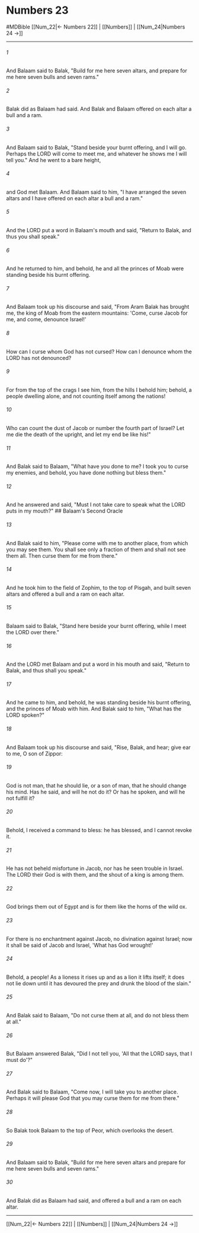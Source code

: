 # Numbers 23
#MDBible
[[Num_22|← Numbers 22]] | [[Numbers]] | [[Num_24|Numbers 24 →]]

***

###### 1 
And Balaam said to Balak, "Build for me here seven altars, and prepare for me here seven bulls and seven rams." 

###### 2 
Balak did as Balaam had said. And Balak and Balaam offered on each altar a bull and a ram. 

###### 3 
And Balaam said to Balak, "Stand beside your burnt offering, and I will go. Perhaps the LORD will come to meet me, and whatever he shows me I will tell you." And he went to a bare height, 

###### 4 
and God met Balaam. And Balaam said to him, "I have arranged the seven altars and I have offered on each altar a bull and a ram." 

###### 5 
And the LORD put a word in Balaam's mouth and said, "Return to Balak, and thus you shall speak." 

###### 6 
And he returned to him, and behold, he and all the princes of Moab were standing beside his burnt offering. 

###### 7 
And Balaam took up his discourse and said, "From Aram Balak has brought me, the king of Moab from the eastern mountains: 'Come, curse Jacob for me, and come, denounce Israel!' 

###### 8 
How can I curse whom God has not cursed? How can I denounce whom the LORD has not denounced? 

###### 9 
For from the top of the crags I see him, from the hills I behold him; behold, a people dwelling alone, and not counting itself among the nations! 

###### 10 
Who can count the dust of Jacob or number the fourth part of Israel? Let me die the death of the upright, and let my end be like his!" 

###### 11 
And Balak said to Balaam, "What have you done to me? I took you to curse my enemies, and behold, you have done nothing but bless them." 

###### 12 
And he answered and said, "Must I not take care to speak what the LORD puts in my mouth?" ## Balaam's Second Oracle 

###### 13 
And Balak said to him, "Please come with me to another place, from which you may see them. You shall see only a fraction of them and shall not see them all. Then curse them for me from there." 

###### 14 
And he took him to the field of Zophim, to the top of Pisgah, and built seven altars and offered a bull and a ram on each altar. 

###### 15 
Balaam said to Balak, "Stand here beside your burnt offering, while I meet the LORD over there." 

###### 16 
And the LORD met Balaam and put a word in his mouth and said, "Return to Balak, and thus shall you speak." 

###### 17 
And he came to him, and behold, he was standing beside his burnt offering, and the princes of Moab with him. And Balak said to him, "What has the LORD spoken?" 

###### 18 
And Balaam took up his discourse and said, "Rise, Balak, and hear; give ear to me, O son of Zippor: 

###### 19 
God is not man, that he should lie, or a son of man, that he should change his mind. Has he said, and will he not do it? Or has he spoken, and will he not fulfill it? 

###### 20 
Behold, I received a command to bless: he has blessed, and I cannot revoke it. 

###### 21 
He has not beheld misfortune in Jacob, nor has he seen trouble in Israel. The LORD their God is with them, and the shout of a king is among them. 

###### 22 
God brings them out of Egypt and is for them like the horns of the wild ox. 

###### 23 
For there is no enchantment against Jacob, no divination against Israel; now it shall be said of Jacob and Israel, 'What has God wrought!' 

###### 24 
Behold, a people! As a lioness it rises up and as a lion it lifts itself; it does not lie down until it has devoured the prey and drunk the blood of the slain." 

###### 25 
And Balak said to Balaam, "Do not curse them at all, and do not bless them at all." 

###### 26 
But Balaam answered Balak, "Did I not tell you, 'All that the LORD says, that I must do'?" 

###### 27 
And Balak said to Balaam, "Come now, I will take you to another place. Perhaps it will please God that you may curse them for me from there." 

###### 28 
So Balak took Balaam to the top of Peor, which overlooks the desert. 

###### 29 
And Balaam said to Balak, "Build for me here seven altars and prepare for me here seven bulls and seven rams." 

###### 30 
And Balak did as Balaam had said, and offered a bull and a ram on each altar. 

***

[[Num_22|← Numbers 22]] | [[Numbers]] | [[Num_24|Numbers 24 →]]
